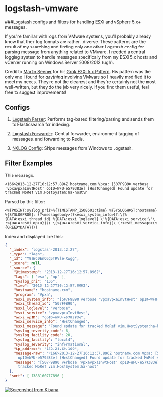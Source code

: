 logstash-vmware
===============

###Logstash configs and filters for handling ESXi and vSphere 5.x+ messages.

If you're familiar with logs from VMware systems, you'll probably already know that their log formats are rather...diverse.  These patterns are the result of my searching and finding only one other Logstash config for parsing message from anything related to VMware.  I needed a central logging system to handle messages specifically from my ESXi 5.x hosts and vCenter running on Windows Server 2008/2012 (ugh).

Credit to [Martin Seener](https://gist.github.com/martinseener) for his [Grok ESXi 5.x Pattern](https://gist.github.com/martinseener/5238576).  His pattern was the only one I found for *anything* involving VMware so I heavily modified it to meet my needs.  They're not the cleanest and they're certainly not the most well-written, but they do the job very nicely.  If you find them useful, feel free to suggest improvements!

## Configs

1. [Logstash Parser](https://github.com/harrytruman/logstash-vmware/blob/master/logstash-parser.conf): Performs tag-based filtering/parsing and sends them to Elasticsearch for indexing.

2. [Logstash Forwarder](https://github.com/harrytruman/logstash-vmware/blob/master/logstash-forwarder.conf): Central forwarder, environment tagging of messages, and forwarding to Redis.

3. [NXLOG Config](https://github.com/harrytruman/logstash-vmware/blob/master/nxlog.conf): Ships messages from Windows to Logstash.

## Filter Examples

This message:

````
<166>2013-12-27T16:12:57.896Z hostname.com Vpxa: [507F9B90 verbose 'vpxavpxaInvtHost' opID=WFU-e579383e] [HostChanged] Found update for tracked MoRef vim.HostSystem:ha-host\n
````

Parsed by this filter:

````
<%{POSINT:syslog_pri}>%{TIMESTAMP_ISO8601:time} %{SYSLOGHOST:hostname} %{SYSLOGPROG}: (?<messagebody>(?<esxi_system_info>(?:\[%{DATA:esxi_thread_id} %{DATA:esxi_loglevel} \'%{DATA:esxi_service}\'\ ?%{DATA:esxi_opID}])) \[%{DATA:esxi_service_info}]\ (?<esxi_message>(%{GREEDYDATA})))
````

Index and displayed like this:

````json
{
  "_index": "logstash-2013.12.27",
  "_type": "logs",
  "_id": "Y9sWc0EnQ5q5TRVle-Xwgg",
  "_score": null,
  "_source": {
    "@timestamp": "2013-12-27T16:12:57.896Z",
    "tags": [ "esx", "np" ],
    "syslog_pri": "166",
    "time": "2013-12-27T16:12:57.896Z",
    "hostname": "hostname.com",
    "program": "Vpxa",
    "esxi_system_info": "[507F9B90 verbose 'vpxavpxaInvtHost' opID=WFU-e579383e]",
    "esxi_thread_id": "507F9B90",
    "esxi_loglevel": "verbose",
    "esxi_service": "vpxavpxaInvtHost",
    "esxi_opID": "opID=WFU-e579383e",
    "esxi_service_info": "HostChanged",
    "esxi_message": "Found update for tracked MoRef vim.HostSystem:ha-host",
    "syslog_severity_code": 6,
    "syslog_facility_code": 20,
    "syslog_facility": "local4",
    "syslog_severity": "informational",
    "ip_address": "172.24.69.100",
    "message-raw": "<166>2013-12-27T16:12:57.896Z hostname.com Vpxa: [507F9B90 verbose 'vpxavpxaInvtHost'
      opID=WFU-e579383e] [HostChanged] Found update for tracked MoRef vim.HostSystem:ha-host\n",
    "message": "[507F9B90 verbose 'vpxavpxaInvtHost' opID=WFU-e579383e] [HostChanged] Found update for
      tracked MoRef vim.HostSystem:ha-host"
  },
  "sort": [ 1388160777896 ]
}
````
<a href="http://imgur.com/2dA4WGI"><img src="http://i.imgur.com/2dA4WGI.png" title="Screenshot from Kibana" /></a>
